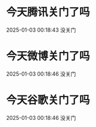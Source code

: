 # 今天腾讯关门了吗

2025-01-03 00:18:43 没关门

# 今天微博关门了吗

2025-01-03 00:18:46 没关门

# 今天谷歌关门了吗

2025-01-03 00:18:46 没关门

